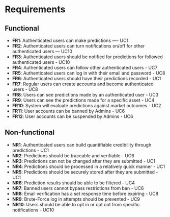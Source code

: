 # **Requirements**

## **Functional**

- **FR1**: Authenticated users can make predictions —- UC1
- **FR2**: Authenticated users can turn notifications on/off for other authenticated users — UC10
- **FR3**: Authenticated users should be notified for predictions for followed authenticated users - UC10
- **FR4**: Authenticated users can follow other authenticated users - UC7
- **FR5**: Authenticated users can log in with their email and password - UC8
- **FR6**: Authenticated users should have their predictions recorded - UC1
- **FR7**: Regular users can create accounts and become authenticated users - UC8
- **FR8**: Users can see predictions made by an authenticated user - UC3
- **FR9**: Users can see the predictions made for a specific asset - UC4
- **FR10**: System will evaluate predictions against market outcomes - UC2
- **FR11**: User accounts can be banned by Admins - UC6
- **FR12**: User accounts can be suspended by Admins - UC6

## **Non-functional**

- **NR1**: Authenticated users can build quantifiable credibility through predictions - UC1
- **NR2**: Predictions should be traceable and verifiable - UC6
- **NR3**: Predictions can not be changed after they are submitted - UC1
- **NR4**: Predictions should be processed in a relatively quick manner - UC1
- **NR5**: Predictions should be securely stored after they are submitted - UC1
- **NR6**: Prediction results should be able to be filtered - UC4
- **NR7**: Banned users cannot bypass restrictions from ban - UC6
- **NR8**: Email verification has a set response time before expiring - UC8
- **NR9**: Brute-Force log in attempts should be prevented - UC9
- **NR10**: Users should be able to opt in or opt out from specific notifications - UC10
